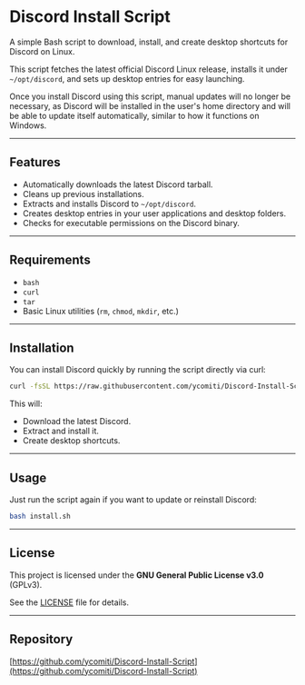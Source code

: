 # Discord Install Script

A simple Bash script to download, install, and create desktop shortcuts for Discord on Linux.

This script fetches the latest official Discord Linux release, installs it under `~/opt/discord`, and sets up desktop entries for easy launching.

Once you install Discord using this script, manual updates will no longer be necessary, as Discord will be installed in the user's home directory and will be able to update itself automatically, similar to how it functions on Windows.

---

## Features

- Automatically downloads the latest Discord tarball.
- Cleans up previous installations.
- Extracts and installs Discord to `~/opt/discord`.
- Creates desktop entries in your user applications and desktop folders.
- Checks for executable permissions on the Discord binary.

---

## Requirements

- `bash`
- `curl`
- `tar`
- Basic Linux utilities (`rm`, `chmod`, `mkdir`, etc.)

---

## Installation

You can install Discord quickly by running the script directly via curl:

```bash
curl -fsSL https://raw.githubusercontent.com/ycomiti/Discord-Install-Script/main/install.sh | bash
````

This will:

* Download the latest Discord.
* Extract and install it.
* Create desktop shortcuts.

---

## Usage

Just run the script again if you want to update or reinstall Discord:

```bash
bash install.sh
```

---

## License

This project is licensed under the **GNU General Public License v3.0** (GPLv3).

See the [LICENSE](LICENSE) file for details.

---
## Repository

[https://github.com/ycomiti/Discord-Install-Script](https://github.com/ycomiti/Discord-Install-Script)
